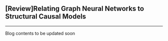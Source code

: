 ## [Review]Relating Graph Neural Networks to Structural Causal Models

---
Blog contents to be updated soon
